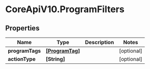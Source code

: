 # CoreApiV10.ProgramFilters

## Properties
Name | Type | Description | Notes
------------ | ------------- | ------------- | -------------
**programTags** | [**[ProgramTag]**](ProgramTag.md) |  | [optional] 
**actionType** | **[String]** |  | [optional] 


